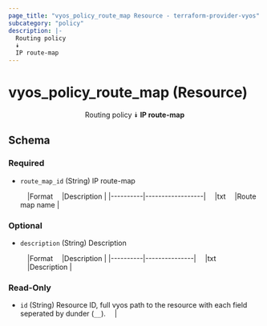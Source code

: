 ```yaml
---
page_title: "vyos_policy_route_map Resource - terraform-provider-vyos"
subcategory: "policy"
description: |-
  Routing policy
  ⯯
  IP route-map
---
```


# vyos_policy_route_map (Resource)
<center>

Routing policy
⯯
**IP route-map**


</center>

## Schema

### Required

- `route_map_id` (String) IP route-map

    &emsp;|Format  &emsp;|Description     |
    |----------|------------------|
    &emsp;|txt     &emsp;|Route map name  |

### Optional

- `description` (String) Description

    &emsp;|Format  &emsp;|Description  |
    |----------|---------------|
    &emsp;|txt     &emsp;|Description  |

### Read-Only

- `id` (String) Resource ID, full vyos path to the resource with each field seperated by dunder (`__`).  &emsp;|
